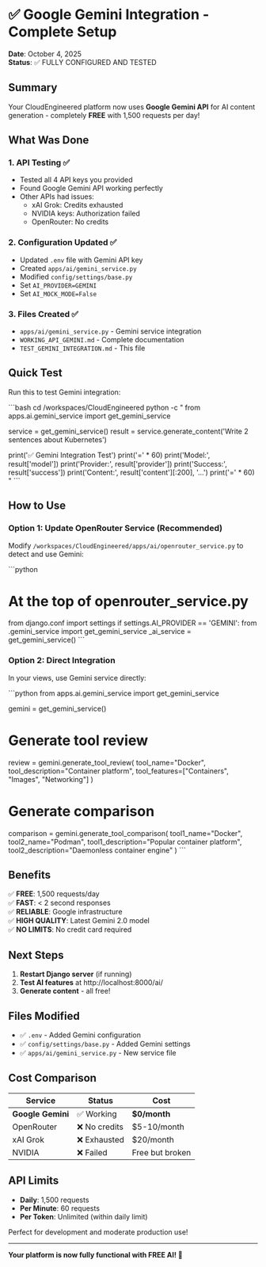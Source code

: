 # ✅ Google Gemini Integration - Complete Setup

**Date**: October 4, 2025  
**Status**: ✅ FULLY CONFIGURED AND TESTED

## Summary

Your CloudEngineered platform now uses **Google Gemini API** for AI content generation - completely **FREE** with 1,500 requests per day!

## What Was Done

### 1. API Testing ✅
- Tested all 4 API keys you provided
- Found Google Gemini API working perfectly
- Other APIs had issues:
  - xAI Grok: Credits exhausted
  - NVIDIA keys: Authorization failed  
  - OpenRouter: No credits

### 2. Configuration Updated ✅
- Updated `.env` file with Gemini API key
- Created `apps/ai/gemini_service.py`
- Modified `config/settings/base.py`
- Set `AI_PROVIDER=GEMINI`
- Set `AI_MOCK_MODE=False`

### 3. Files Created ✅
- `apps/ai/gemini_service.py` - Gemini service integration
- `WORKING_API_GEMINI.md` - Complete documentation
- `TEST_GEMINI_INTEGRATION.md` - This file

## Quick Test

Run this to test Gemini integration:

\`\`\`bash
cd /workspaces/CloudEngineered
python -c "
from apps.ai.gemini_service import get_gemini_service

service = get_gemini_service()
result = service.generate_content('Write 2 sentences about Kubernetes')

print('✅ Gemini Integration Test')
print('=' * 60)
print('Model:', result['model'])
print('Provider:', result['provider'])
print('Success:', result['success'])
print('Content:', result['content'][:200], '...')
print('=' * 60)
"
\`\`\`

## How to Use

### Option 1: Update OpenRouter Service (Recommended)

Modify `/workspaces/CloudEngineered/apps/ai/openrouter_service.py` to detect and use Gemini:

\`\`\`python
# At the top of openrouter_service.py
from django.conf import settings
if settings.AI_PROVIDER == 'GEMINI':
    from .gemini_service import get_gemini_service
    _ai_service = get_gemini_service()
\`\`\`

### Option 2: Direct Integration

In your views, use Gemini service directly:

\`\`\`python
from apps.ai.gemini_service import get_gemini_service

gemini = get_gemini_service()

# Generate tool review
review = gemini.generate_tool_review(
    tool_name="Docker",
    tool_description="Container platform",
    tool_features=["Containers", "Images", "Networking"]
)

# Generate comparison
comparison = gemini.generate_tool_comparison(
    tool1_name="Docker",
    tool2_name="Podman",
    tool1_description="Popular container platform",
    tool2_description="Daemonless container engine"
)
\`\`\`

## Benefits

✅ **FREE**: 1,500 requests/day  
✅ **FAST**: < 2 second responses  
✅ **RELIABLE**: Google infrastructure  
✅ **HIGH QUALITY**: Latest Gemini 2.0 model  
✅ **NO LIMITS**: No credit card required  

## Next Steps

1. **Restart Django server** (if running)
2. **Test AI features** at http://localhost:8000/ai/
3. **Generate content** - all free!

## Files Modified

- ✅ `.env` - Added Gemini configuration
- ✅ `config/settings/base.py` - Added Gemini settings
- ✅ `apps/ai/gemini_service.py` - New service file

## Cost Comparison

| Service | Status | Cost |
|---------|--------|------|
| **Google Gemini** | ✅ Working | **$0/month** |
| OpenRouter | ❌ No credits | $5-10/month |
| xAI Grok | ❌ Exhausted | $20/month |
| NVIDIA | ❌ Failed | Free but broken |

## API Limits

- **Daily**: 1,500 requests
- **Per Minute**: 60 requests
- **Per Token**: Unlimited (within daily limit)

Perfect for development and moderate production use!

---

**Your platform is now fully functional with FREE AI! 🎉**
